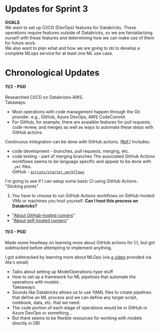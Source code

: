 # Updates for Sprint 3

**GOALS**  
We want to set up CI/CD (DevOps) features for Databricks. These operations require features outside of Databricks, so we are famialiarizing ourself with these features and determining how we can make use of them for future work.  
We also want to plan what and how we are going to do to develop a complete MLops service for at least one ML use case.

# Chronological Updates

#### 11/2 - PGD

Researched CI/CD on Databricks-AWS.  
Takaways:  
* Most operations with code management happen through the Git provider. e.g., GitHub, Azure DevOps, AWS CodeCommit
* For GitHub, for example, there are avaialble features for pull requests, code review, and merges as well as ways to automate these steps with GitHub actions.

Continuous intiegration can be done with GitHub actions. ([Ref.](https://docs.github.com/en/actions/automating-builds-and-tests/about-continuous-integration))
Includes:
* code development - branches, pull requests, merging, etc.
* code testing - part of merging branches
The associated GitHub Actions workflows seems to be language specific and appear to be done with `.yml` files.  
GitHub - [`actions/starter_workflows`](https://github.com/actions/starter-workflows/tree/main/ci)

I'm going to see if I can setup some basic CI using GitHub Actions
.  
"Sticking points"
1. You have to choose to run GitHub Actions workflows on GitHub-hosted VMs or machines you host yourself. **Can I host this process on Databricks?**
* "[About GitHub-hosted runners](https://docs.github.com/en/actions/using-github-hosted-runners/about-github-hosted-runners)"
* "[About self-hosted runners](https://docs.github.com/en/actions/automating-your-workflow-with-github-actions/about-self-hosted-runners)"

#### 11/3 - PGD

Made some headway on learning more about GitHub actions for CI, but got sidetracked before attempting to implement anything.  

I got sidetracked by learning more about MLOps (via [a video](https://www.youtube.com/watch?v=0wT-EJBw2n4) provided via Ata's email)
* Talks about setting up ModelOperations-type stuff
* How to set up a framework for ML pipelines that automate the operations with models
.  
Takeaways:
* Sounds like Databricks allows us to use YAML files to create pipelines that define an ML process and we can define any target script, notebook, data, etc. that we need.
* The code portion of each stage of operations would be in GitHub or Azure DevOps or something...
* But there seems to be flexible resources for working with models directly in DB!
